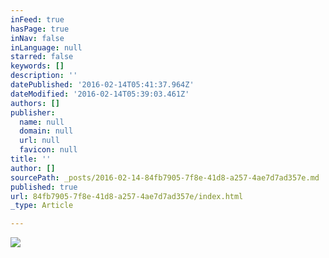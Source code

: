 ```yaml
---
inFeed: true
hasPage: true
inNav: false
inLanguage: null
starred: false
keywords: []
description: ''
datePublished: '2016-02-14T05:41:37.964Z'
dateModified: '2016-02-14T05:39:03.461Z'
authors: []
publisher:
  name: null
  domain: null
  url: null
  favicon: null
title: ''
author: []
sourcePath: _posts/2016-02-14-84fb7905-7f8e-41d8-a257-4ae7d7ad357e.md
published: true
url: 84fb7905-7f8e-41d8-a257-4ae7d7ad357e/index.html
_type: Article

---
```

![](https://the-grid-user-content.s3-us-west-2.amazonaws.com/98feddbd-5156-4eaa-9701-45567d0d1cc3.jpg)